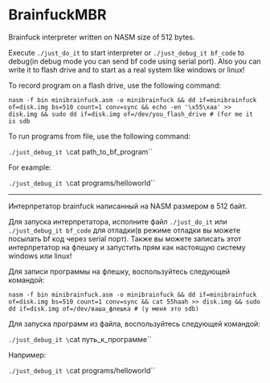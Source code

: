 # BrainfuckMBR
Brainfuck interpreter written on NASM size of 512 bytes.

Execute  `./just_do_it` to start interpreter or `./just_debug_it bf_code` to debug(in debug mode you can send bf code using serial port). Also you can write it to flash drive and to start as a real system like windows or linux! 

To record program on a flash drive, use the following command:

`nasm -f bin minibrainfuck.asm -o minibrainfuck && dd if=minibrainfuck of=disk.img bs=510 count=1 conv=sync && echo -en '\x55\xaa' >> disk.img && sudo dd if=disk.img of=/dev/you_flash_drive # (for me it is sdb`

To run programs from file, use the following command:

`./just_debug_it \`cat path_to_bf_program\``

For example:

`./just_debug_it \`cat programs/helloworld\``

-----------------------------------------------------------------------------------------------------------------------

Интерпретатор brainfuck написанный на NASM размером в 512 байт.

Для запуска интерпретатора, исполните файл `./just_do_it` или `./just_debug_it bf_code` для отладки(в режиме отладки вы можете посылать bf код через serial порт). Также вы можете записать этот интерпретатор на флешку и запустить прям как настоящую систему windows или linux!

Для записи программы на флешку, воспользуйтесь следующей командой:

`nasm -f bin minibrainfuck.asm -o minibrainfuck && dd if=minibrainfuck of=disk.img bs=510 count=1 conv=sync && cat 55haah >> disk.img && sudo dd if=disk.img of=/dev/ваша_флешка # (у меня это sdb)`

Для запуска программ из файла, воспользуйтесь следующей командой:

`./just_debug_it \`cat путь_к_программе\``

Например:

`./just_debug_it \`cat programs/helloworld\``
